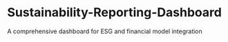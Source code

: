 # Sustainability-Reporting-Dashboard
A comprehensive dashboard for ESG and financial model integration
